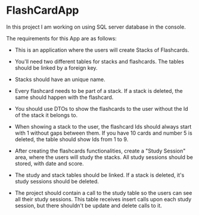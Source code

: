 # FlashCardApp

In this project I am working on using SQL server database in the console.

The requirements for this App are as follows:

- This is an application where the users will create Stacks of Flashcards.

- You'll need two different tables for stacks and flashcards. The tables should be linked by a foreign key.

- Stacks should have an unique name.

- Every flashcard needs to be part of a stack. If a stack is deleted, the same should happen with the flashcard.

- You should use DTOs to show the flashcards to the user without the Id of the stack it belongs to.

 - When showing a stack to the user, the flashcard Ids should always start with 1 without gaps between them. 
   If you have 10 cards and number 5 is deleted, the table should show Ids from 1 to 9.

- After creating the flashcards functionalities, create a "Study Session" area, where the users will study the stacks. 
  All study sessions should be stored, with date and score.

- The study and stack tables should be linked. If a stack is deleted, it's study sessions should be deleted.

- The project should contain a call to the study table so the users can see all their study sessions. 
  This table receives insert calls upon each study session, but there shouldn't be update and delete calls to it.

